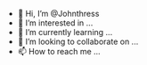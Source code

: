 - 👋 Hi, I’m @Johnthress
- 👀 I’m interested in ...
- 🌱 I’m currently learning ...
- 💞️ I’m looking to collaborate on ...
- 📫 How to reach me ...

<!---
Johnthress/Johnthress is a ✨ special ✨ repository because its `README.md` (this file) appears on your GitHub profile.
You can click the Preview link to take a look at your changes.
--->
